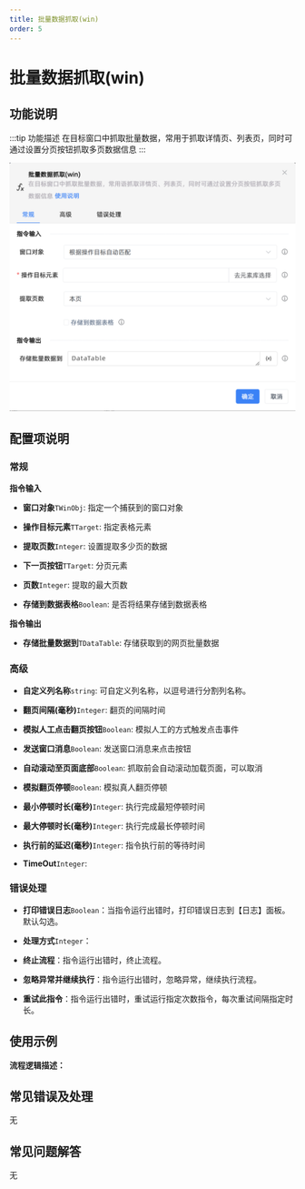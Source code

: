 ```yaml
---
title: 批量数据抓取(win)
order: 5
---
```


# 批量数据抓取(win)

## 功能说明

:::tip 功能描述
在目标窗口中抓取批量数据，常用于抓取详情页、列表页，同时可通过设置分页按钮抓取多页数据信息
:::

![批量数据抓取(win)](../../../assets/批量数据抓取(win)_command.png)

## 配置项说明

### 常规

**指令输入**

- **窗口对象**`TWinObj`: 指定一个捕获到的窗口对象

- **操作目标元素**`TTarget`: 指定表格元素

- **提取页数**`Integer`: 设置提取多少页的数据

- **下一页按钮**`TTarget`: 分页元素

- **页数**`Integer`: 提取的最大页数

- **存储到数据表格**`Boolean`: 是否将结果存储到数据表格


**指令输出**

- **存储批量数据到**`TDataTable`: 存储获取到的网页批量数据

### 高级

- **自定义列名称**`string`: 可自定义列名称，以逗号进行分割列名称。

- **翻页间隔(毫秒)**`Integer`: 翻页的间隔时间

- **模拟人工点击翻页按钮**`Boolean`: 模拟人工的方式触发点击事件

- **发送窗口消息**`Boolean`: 发送窗口消息来点击按钮

- **自动滚动至页面底部**`Boolean`: 抓取前会自动滚动加载页面，可以取消

- **模拟翻页停顿**`Boolean`: 模拟真人翻页停顿

- **最小停顿时长(毫秒)**`Integer`: 执行完成最短停顿时间

- **最大停顿时长(毫秒)**`Integer`: 执行完成最长停顿时间

- **执行前的延迟(毫秒)**`Integer`: 指令执行前的等待时间

- **TimeOut**`Integer`: 

### 错误处理

- **打印错误日志**`Boolean`：当指令运行出错时，打印错误日志到【日志】面板。默认勾选。

- **处理方式**`Integer`：

 - **终止流程**：指令运行出错时，终止流程。

 - **忽略异常并继续执行**：指令运行出错时，忽略异常，继续执行流程。

 - **重试此指令**：指令运行出错时，重试运行指定次数指令，每次重试间隔指定时长。

## 使用示例

**流程逻辑描述：** 

## 常见错误及处理

无

## 常见问题解答

无

